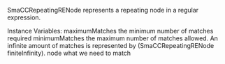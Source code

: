 SmaCCRepeatingRENode represents a repeating node in a regular expression.

Instance Variables:
	maximumMatches	<Integer>	the minimum number of matches required
	minimumMatches	<Integer>	the maximum number of matches allowed. An infinite amount of matches is represented by (SmaCCRepeatingRENode finiteInfinity).
	node	<SmaCCRegularExpressionNode>	what we need to match